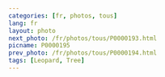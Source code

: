 ```yaml
---
categories: [fr, photos, tous]
lang: fr
layout: photo
next_photo: /fr/photos/tous/P0000193.html
picname: P0000195
prev_photo: /fr/photos/tous/P0000194.html
tags: [Leopard, Tree]
---
```


